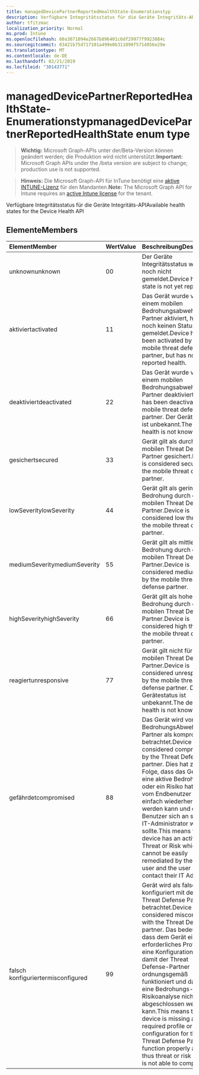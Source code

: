 ```yaml
---
title: managedDevicePartnerReportedHealthState-Enumerationstyp
description: Verfügbare Integritätsstatus für die Geräte Integritäts-API
author: tfitzmac
localization_priority: Normal
ms.prod: Intune
ms.openlocfilehash: 60a3071094e2667b896401c6df29977f9923884c
ms.sourcegitcommit: 03421b75d717101a499e0b311890f5714056e29e
ms.translationtype: MT
ms.contentlocale: de-DE
ms.lasthandoff: 02/21/2019
ms.locfileid: "30143771"
---
```

# <a name="manageddevicepartnerreportedhealthstate-enum-type"></a><span data-ttu-id="77f95-103">managedDevicePartnerReportedHealthState-Enumerationstyp</span><span class="sxs-lookup"><span data-stu-id="77f95-103">managedDevicePartnerReportedHealthState enum type</span></span>

> <span data-ttu-id="77f95-104">**Wichtig:** Microsoft Graph-APIs unter der/Beta-Version können geändert werden; die Produktion wird nicht unterstützt.</span><span class="sxs-lookup"><span data-stu-id="77f95-104">**Important:** Microsoft Graph APIs under the /beta version are subject to change; production use is not supported.</span></span>

> <span data-ttu-id="77f95-105">**Hinweis:** Die Microsoft Graph-API für InTune benötigt eine [aktive INTUNE-Lizenz](https://go.microsoft.com/fwlink/?linkid=839381) für den Mandanten.</span><span class="sxs-lookup"><span data-stu-id="77f95-105">**Note:** The Microsoft Graph API for Intune requires an [active Intune license](https://go.microsoft.com/fwlink/?linkid=839381) for the tenant.</span></span>

<span data-ttu-id="77f95-106">Verfügbare Integritätsstatus für die Geräte Integritäts-API</span><span class="sxs-lookup"><span data-stu-id="77f95-106">Available health states for the Device Health API</span></span>

## <a name="members"></a><span data-ttu-id="77f95-107">Elemente</span><span class="sxs-lookup"><span data-stu-id="77f95-107">Members</span></span>
|<span data-ttu-id="77f95-108">Element</span><span class="sxs-lookup"><span data-stu-id="77f95-108">Member</span></span>|<span data-ttu-id="77f95-109">Wert</span><span class="sxs-lookup"><span data-stu-id="77f95-109">Value</span></span>|<span data-ttu-id="77f95-110">Beschreibung</span><span class="sxs-lookup"><span data-stu-id="77f95-110">Description</span></span>|
|:---|:---|:---|
|<span data-ttu-id="77f95-111">unknown</span><span class="sxs-lookup"><span data-stu-id="77f95-111">unknown</span></span>|<span data-ttu-id="77f95-112">0</span><span class="sxs-lookup"><span data-stu-id="77f95-112">0</span></span>|<span data-ttu-id="77f95-113">Der Geräte Integritätsstatus wurde noch nicht gemeldet.</span><span class="sxs-lookup"><span data-stu-id="77f95-113">Device health state is not yet reported</span></span>|
|<span data-ttu-id="77f95-114">aktiviert</span><span class="sxs-lookup"><span data-stu-id="77f95-114">activated</span></span>|<span data-ttu-id="77f95-115">1</span><span class="sxs-lookup"><span data-stu-id="77f95-115">1</span></span>|<span data-ttu-id="77f95-116">Das Gerät wurde von einem mobilen Bedrohungsabwehr Partner aktiviert, hat aber noch keinen Status gemeldet.</span><span class="sxs-lookup"><span data-stu-id="77f95-116">Device has been activated by a mobile threat defense partner, but has not yet reported health.</span></span>|
|<span data-ttu-id="77f95-117">deaktiviert</span><span class="sxs-lookup"><span data-stu-id="77f95-117">deactivated</span></span>|<span data-ttu-id="77f95-118">2</span><span class="sxs-lookup"><span data-stu-id="77f95-118">2</span></span>|<span data-ttu-id="77f95-119">Das Gerät wurde von einem mobilen Bedrohungsabwehr Partner deaktiviert.</span><span class="sxs-lookup"><span data-stu-id="77f95-119">Device has been deactivated by a mobile threat defense partner.</span></span> <span data-ttu-id="77f95-120">Der Gerätestatus ist unbekannt.</span><span class="sxs-lookup"><span data-stu-id="77f95-120">The device health is not known.</span></span>|
|<span data-ttu-id="77f95-121">gesichert</span><span class="sxs-lookup"><span data-stu-id="77f95-121">secured</span></span>|<span data-ttu-id="77f95-122">3</span><span class="sxs-lookup"><span data-stu-id="77f95-122">3</span></span>|<span data-ttu-id="77f95-123">Gerät gilt als durch den mobilen Threat Defense-Partner gesichert.</span><span class="sxs-lookup"><span data-stu-id="77f95-123">Device is considered secured by the mobile threat defense partner.</span></span>|
|<span data-ttu-id="77f95-124">lowSeverity</span><span class="sxs-lookup"><span data-stu-id="77f95-124">lowSeverity</span></span>|<span data-ttu-id="77f95-125">4</span><span class="sxs-lookup"><span data-stu-id="77f95-125">4</span></span>|<span data-ttu-id="77f95-126">Gerät gilt als geringe Bedrohung durch den mobilen Threat Defense-Partner.</span><span class="sxs-lookup"><span data-stu-id="77f95-126">Device is considered low threat by the mobile threat defense partner.</span></span>|
|<span data-ttu-id="77f95-127">mediumSeverity</span><span class="sxs-lookup"><span data-stu-id="77f95-127">mediumSeverity</span></span>|<span data-ttu-id="77f95-128">5</span><span class="sxs-lookup"><span data-stu-id="77f95-128">5</span></span>|<span data-ttu-id="77f95-129">Gerät gilt als mittlere Bedrohung durch den mobilen Threat Defense-Partner.</span><span class="sxs-lookup"><span data-stu-id="77f95-129">Device is considered medium threat by the mobile threat defense partner.</span></span>|
|<span data-ttu-id="77f95-130">highSeverity</span><span class="sxs-lookup"><span data-stu-id="77f95-130">highSeverity</span></span>|<span data-ttu-id="77f95-131">6</span><span class="sxs-lookup"><span data-stu-id="77f95-131">6</span></span>|<span data-ttu-id="77f95-132">Gerät gilt als hohe Bedrohung durch den mobilen Threat Defense-Partner.</span><span class="sxs-lookup"><span data-stu-id="77f95-132">Device is considered high threat by the mobile threat defense partner.</span></span>|
|<span data-ttu-id="77f95-133">reagiert</span><span class="sxs-lookup"><span data-stu-id="77f95-133">unresponsive</span></span>|<span data-ttu-id="77f95-134">7</span><span class="sxs-lookup"><span data-stu-id="77f95-134">7</span></span>|<span data-ttu-id="77f95-135">Gerät gilt nicht für den mobilen Threat Defense-Partner.</span><span class="sxs-lookup"><span data-stu-id="77f95-135">Device is considered unresponsive by the mobile threat defense partner.</span></span> <span data-ttu-id="77f95-136">Der Gerätestatus ist unbekannt.</span><span class="sxs-lookup"><span data-stu-id="77f95-136">The device health is not known.</span></span>|
|<span data-ttu-id="77f95-137">gefährdet</span><span class="sxs-lookup"><span data-stu-id="77f95-137">compromised</span></span>|<span data-ttu-id="77f95-138">8</span><span class="sxs-lookup"><span data-stu-id="77f95-138">8</span></span>|<span data-ttu-id="77f95-139">Das Gerät wird vom BedrohungsAbwehr Partner als kompromittiert betrachtet.</span><span class="sxs-lookup"><span data-stu-id="77f95-139">Device is considered compromised by the Threat Defense partner.</span></span> <span data-ttu-id="77f95-140">Dies hat zur Folge, dass das Gerät eine aktive Bedrohung oder ein Risiko hat, das vom Endbenutzer nicht einfach wiederhergestellt werden kann und der Benutzer sich an seinen IT-Administrator wenden sollte.</span><span class="sxs-lookup"><span data-stu-id="77f95-140">This means the device has an active Threat or Risk which cannot be easily remediated by the end user and the user should contact their IT Admin.</span></span>|
|<span data-ttu-id="77f95-141">falsch konfigurierter</span><span class="sxs-lookup"><span data-stu-id="77f95-141">misconfigured</span></span>|<span data-ttu-id="77f95-142">9</span><span class="sxs-lookup"><span data-stu-id="77f95-142">9</span></span>|<span data-ttu-id="77f95-143">Gerät wird als falsch konfiguriert mit dem Threat Defense Partner betrachtet.</span><span class="sxs-lookup"><span data-stu-id="77f95-143">Device is considered misconfigured with the Threat Defense partner.</span></span> <span data-ttu-id="77f95-144">Das bedeutet, dass dem Gerät ein erforderliches Profil oder eine Konfiguration fehlt, damit der Threat Defense-Partner ordnungsgemäß funktioniert und daher eine Bedrohungs-oder Risikoanalyse nicht abgeschlossen werden kann.</span><span class="sxs-lookup"><span data-stu-id="77f95-144">This means the device is missing a required profile or configuration for the Threat Defense Partner to function properly and is thus threat or risk analysis is not able to complete.</span></span>|




